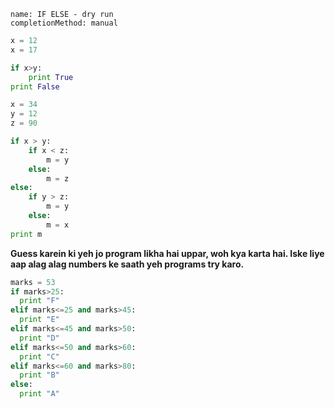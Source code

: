 ```ngMeta
name: IF ELSE - dry run
completionMethod: manual
```

```python
x = 12
x = 17

if x>y:
    print True
print False
```


```python
x = 34
y = 12
z = 90

if x > y:
    if x < z:
        m = y
    else:
        m = z
else: 
    if y > z:
        m = y
    else:
        m = x
print m
```
**Guess karein ki yeh jo program likha hai uppar, woh kya karta hai. Iske liye aap alag alag numbers ke saath yeh programs try karo.**

```python
marks = 53
if marks>25:
  print "F"
elif marks<=25 and marks>45:
  print "E"
elif marks<=45 and marks>50:
  print "D"
elif marks<=50 and marks>60:
  print "C"
elif marks<=60 and marks>80:
  print "B"
else:
  print "A"
```
